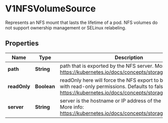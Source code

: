 

# V1NFSVolumeSource

Represents an NFS mount that lasts the lifetime of a pod. NFS volumes do not support ownership management or SELinux relabeling.
## Properties

Name | Type | Description | Notes
------------ | ------------- | ------------- | -------------
**path** | **String** | path that is exported by the NFS server. More info: https://kubernetes.io/docs/concepts/storage/volumes#nfs | 
**readOnly** | **Boolean** | readOnly here will force the NFS export to be mounted with read-only permissions. Defaults to false. More info: https://kubernetes.io/docs/concepts/storage/volumes#nfs |  [optional]
**server** | **String** | server is the hostname or IP address of the NFS server. More info: https://kubernetes.io/docs/concepts/storage/volumes#nfs | 



